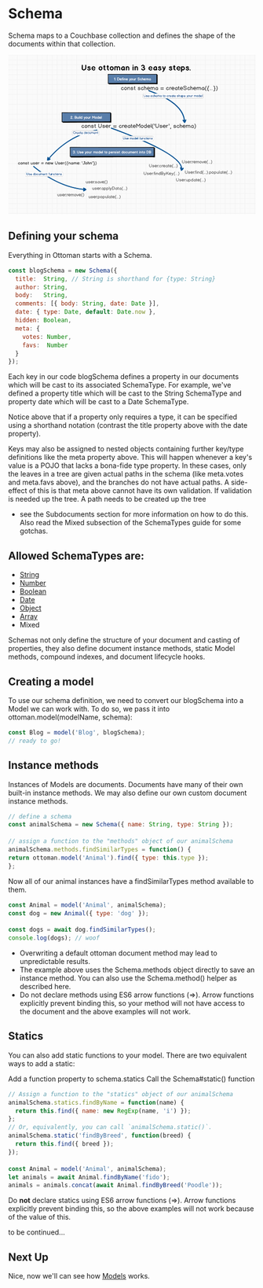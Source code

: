 # Schema

Schema maps to a Couchbase collection and defines the shape of the documents within that collection.

![How to Use](./how-to-use.png)

## Defining your schema

Everything in Ottoman starts with a Schema. 

```javascript
const blogSchema = new Schema({
  title:  String, // String is shorthand for {type: String}
  author: String,
  body:   String,
  comments: [{ body: String, date: Date }],
  date: { type: Date, default: Date.now },
  hidden: Boolean,
  meta: {
    votes: Number,
    favs:  Number
  }
});
```

Each key in our code blogSchema defines a property in our documents which will be cast to its associated SchemaType. For example, we've defined a property title which will be cast to the String SchemaType and property date which will be cast to a Date SchemaType.

Notice above that if a property only requires a type, it can be specified using a shorthand notation (contrast the title property above with the date property).

Keys may also be assigned to nested objects containing further key/type definitions like the meta property above. 
This will happen whenever a key's value is a POJO that lacks a bona-fide type property. 
In these cases, only the leaves in a tree are given actual paths in the schema (like meta.votes and meta.favs above), and the branches do not have actual paths.
A side-effect of this is that meta above cannot have its own validation. If validation is needed up the tree. A path needs to be created up the tree 
- see the Subdocuments section for more information on how to do this. Also read the Mixed subsection of the SchemaTypes guide for some gotchas.


## Allowed SchemaTypes are:
* [String](/classes/stringtype)
* [Number](/classes/numbertype)
* [Boolean](/classes/booleantype)
* [Date](/classes/datetype)
* [Object](/classes/objecttype)
* [Array](/classes/arraytype)
* Mixed


Schemas not only define the structure of your document and casting of properties,
they also define document instance methods, static Model methods, 
compound indexes, and document lifecycle hooks.


## Creating a model
To use our schema definition, we need to convert our blogSchema into a Model we can work with. 
To do so, we pass it into ottoman.model(modelName, schema):

```javascript
const Blog = model('Blog', blogSchema);
// ready to go!
```

## Instance methods
Instances of Models are documents. Documents have many of their own built-in instance methods. 
We may also define our own custom document instance methods.

```javascript
// define a schema
const animalSchema = new Schema({ name: String, type: String });

// assign a function to the "methods" object of our animalSchema
animalSchema.methods.findSimilarTypes = function() {
return ottoman.model('Animal').find({ type: this.type });
};
```

Now all of our animal instances have a findSimilarTypes method available to them.

```javascript
const Animal = model('Animal', animalSchema);
const dog = new Animal({ type: 'dog' });

const dogs = await dog.findSimilarTypes();
console.log(dogs); // woof
```

* Overwriting a default ottoman document method may lead to unpredictable results.
* The example above uses the Schema.methods object directly to save an instance method. You can also use the Schema.method() helper as described here.
* Do not declare methods using ES6 arrow functions (=>). Arrow functions explicitly prevent binding this, so your method will not have access to the document and the above examples will not work.

## Statics

You can also add static functions to your model. There are two equivalent ways to add a static:

Add a function property to schema.statics
Call the Schema#static() function
```javascript
// Assign a function to the "statics" object of our animalSchema
animalSchema.statics.findByName = function(name) {
  return this.find({ name: new RegExp(name, 'i') });
};
// Or, equivalently, you can call `animalSchema.static()`.
animalSchema.static('findByBreed', function(breed) {
  return this.find({ breed });
});

const Animal = model('Animal', animalSchema);
let animals = await Animal.findByName('fido');
animals = animals.concat(await Animal.findByBreed('Poodle'));
```

Do **not** declare statics using ES6 arrow functions (=>). Arrow functions explicitly prevent binding this,
so the above examples will not work because of the value of this.

to be continued...


## Next Up

Nice, now we'll can see how [Models](/guides/model) works.